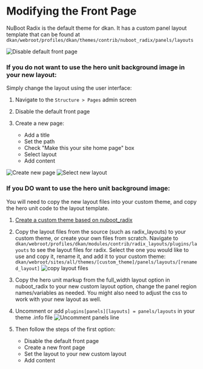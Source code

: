 # Modifying the Front Page

NuBoot Radix is the default theme for dkan. It has a custom panel layout template that can be found at ```dkan/webroot/profiles/dkan/themes/contrib/nuboot_radix/panels/layouts```

![Disable default front page][Disable default front page]

### If you do not want to use the hero unit background image in your new layout:

Simply change the layout using the user interface:

1. Navigate to the  ```Structure > Pages```  admin screen
2. Disable the default front page
3. Create a new page:

    *   Add a title
    *   Set the path
    *   Check "Make this your site home page" box
    *   Select layout
    *   Add content

![Create new page][Create new page]
![Select new layout][Select new layout]

### If you DO want to use the hero unit background image:
You will need to copy the new layout files into your custom theme, and copy the hero unit code to the layout template.

1.  [Create a custom theme based on nuboot_radix](http://docs.getdkan.com/dkan-documentation/dkan-developers-guide/creating-sub-theme-dkan) 

2. Copy the layout files from the source (such as radix_layouts) to your custom theme, or create your own files from scratch. Navigate to ```dkan/webroot/profiles/dkan/modules/contrib/radix_layouts/plugins/layouts``` to see the layout files for radix. Select the one you would like to use and copy it, rename it, and add it to your custom theme: ```dkan/webroot/sites/all/themes/[custom_theme]/panels/layouts/[renamed_layout]```
![copy layout files][copy layout files]

3. Copy the hero unit markup from the full_width layout option in nuboot_radix to your new custom layout option, change the panel region names/variables as needed. You might also need to adjust the css to work with your new layout as well.

4. Uncomment or add  ```plugins[panels][layouts] = panels/layouts``` in your theme .info file
![Uncomment panels line][Uncomment panels line]

5. Then follow the steps of the first option:

    *  Disable the default front page
    *  Create a new front page
    *  Set the layout to your new custom layout
    *  Add content

<!-- Images -->
[Disable default front page]: http://docs.getdkan.com/sites/default/files/Screenshot_9_8_15__12_52_PM.png
[Create new page]: http://docs.getdkan.com/sites/default/files/Screenshot_9_8_15__1_40_PM.png
[Select layout]: http://docs.getdkan.com/sites/default/files/Screenshot_9_8_15__1_42_PM.png
[Select new layout]: http://docs.getdkan.com/sites/default/files/Screenshot_9_8_15__1_42_PM-2.png
[copy layout files]: http://docs.getdkan.com/sites/default/files/layouts.png
[Uncomment panels line]: http://docs.getdkan.com/sites/default/files/Screenshot_9_8_15__2_04_PM.png
